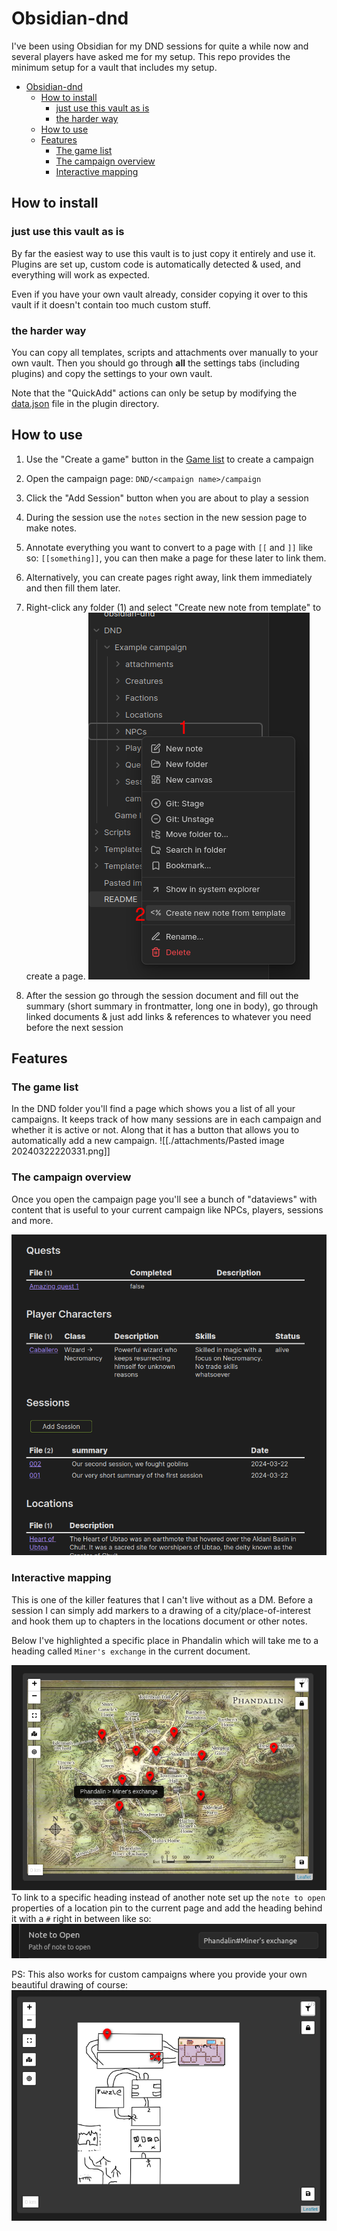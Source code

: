 # Obsidian-dnd

I've been using Obsidian for my DND sessions for quite a while now and several players have asked me for my setup. This repo provides the minimum setup for a vault that includes my setup.

<!-- toc -->

- [Obsidian-dnd](#obsidian-dnd)
 	- [How to install](#how-to-install)
  		- [just use this vault as is](#just-use-this-vault-as-is)
  		- [the harder way](#the-harder-way)
 	- [How to use](#how-to-use)
 	- [Features](#features)
  		- [The game list](#the-game-list)
  		- [The campaign overview](#the-campaign-overview)
  		- [Interactive mapping](#interactive-mapping)

<!-- tocstop -->

## How to install

### just use this vault as is

By far the easiest way to use this vault is to just copy it entirely and use it.
Plugins are set up, custom code is automatically detected & used, and everything will work as expected.

Even if you have your own vault already, consider copying it over to this vault if it doesn't contain too much custom stuff.

### the harder way

You can copy all templates, scripts and attachments over manually to your own vault.
Then you should go through **all** the settings tabs (including plugins) and copy the settings to your own vault.

Note that the "QuickAdd" actions can only be setup by modifying the [data.json](./.obsidian/plugins/quickadd/data.json) file in the plugin directory.

## How to use

1. Use the "Create a game" button in the [Game list](Game%20list.md) to create a campaign
2. Open the campaign page: `DND/<campaign name>/campaign`
3. Click the "Add Session" button when you are about to play a session
4. During the session use the `notes` section in the new session page to make notes.
5. Annotate everything you want to convert to a page with `[[` and `]]` like so: `[[something]]`, you can then make a page for these later to link them.
1. Alternatively, you can create pages right away, link them immediately and then fill them later.
2. Right-click any folder (1) and select "Create new note from template" to create a page.
    ![](./attachments/Pasted%20image%2020240322223040.png)

6. After the session go through the session document and fill out the summary (short summary in frontmatter, long one in body), go through linked documents & just add links & references to whatever you need before the next session

## Features

### The game list

In the DND folder you'll find a page which shows you a list of all your campaigns.
It keeps track of how many sessions are in each campaign and whether it is active or not.
Along that it has a button that allows you to automatically add a new campaign.
![[./attachments/Pasted image 20240322220331.png]]

### The campaign overview

Once you open the campaign page you'll see a bunch of "dataviews" with content that is useful to your current campaign like NPCs, players, sessions and more.

![](./attachments/Pasted%20image%2020240322224052.png)

### Interactive mapping

This is one of the killer features that I can't live without as a DM.
Before a session I can simply add markers to a drawing of a city/place-of-interest and hook them up to chapters in the locations document or other notes.

Below I've highlighted a specific place in Phandalin which will take me to a heading called `Miner's exchange` in the current document.

![](./attachments/Pasted%20image%2020240322224150.png)
To link to a specific heading instead of another note set up the `note to open` properties of a location pin to the current page and add the heading behind it with a `#` right in between like so:
![](./attachments/Pasted%20image%2020240322224532.png)

PS: This also works for custom campaigns where you provide your own beautiful drawing of course:
![](./attachments/Pasted%20image%2020240322224325.png)
